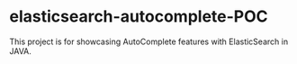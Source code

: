 # elasticsearch-autocomplete-POC
This project is for showcasing AutoComplete features with ElasticSearch in JAVA.
